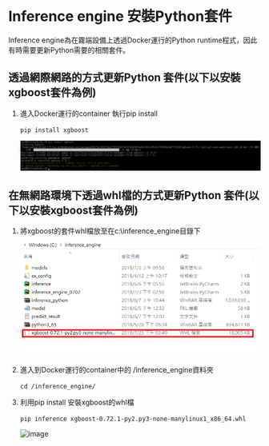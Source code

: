 **Inference engine 安裝Python套件**
=============

Inference engine為在霧端設備上透過Docker運行的Python runtime程式，因此有時需要更新Python需要的相關套件。

**透過網際網路的方式更新Python 套件(以下以安裝xgboost套件為例)**
-------------
1. 進入Docker運行的container 執行pip install

    ```pip install xgboost```
    
    ![image](https://github.com/minikai/inference_engine_annotation_mqtt/blob/master/pip%20install%20xgboost.png?raw=true)
    
    
**在無網路環境下透過whl檔的方式更新Python 套件(以下以安裝xgboost套件為例)**
-------------
1. 將xgboost的套件whl檔放至在c:\inference_engine目錄下

    ![image](https://github.com/minikai/inference_engine_annotation_mqtt/blob/master/whl%E8%B7%AF%E5%BE%91.png?raw=true)

2. 進入到Docker運行的container中的 /inference_engine資料夾

   ```cd /inference_engine/```
 
3. 利用pip install 安裝xgboost的whl檔

   ```pip inference xgboost-0.72.1-py2.py3-none-manylinux1_x86_64.whl```
   
     ![image](https://github.com/minikai/inference_engine_annotation_mqtt/blob/master/pip%20install%20whl.png?raw=true)
